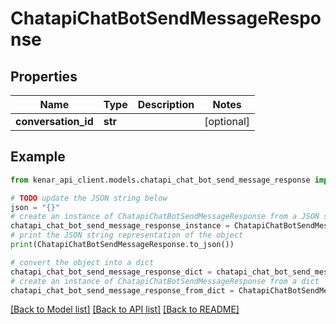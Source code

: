 # ChatapiChatBotSendMessageResponse


## Properties

Name | Type | Description | Notes
------------ | ------------- | ------------- | -------------
**conversation_id** | **str** |  | [optional] 

## Example

```python
from kenar_api_client.models.chatapi_chat_bot_send_message_response import ChatapiChatBotSendMessageResponse

# TODO update the JSON string below
json = "{}"
# create an instance of ChatapiChatBotSendMessageResponse from a JSON string
chatapi_chat_bot_send_message_response_instance = ChatapiChatBotSendMessageResponse.from_json(json)
# print the JSON string representation of the object
print(ChatapiChatBotSendMessageResponse.to_json())

# convert the object into a dict
chatapi_chat_bot_send_message_response_dict = chatapi_chat_bot_send_message_response_instance.to_dict()
# create an instance of ChatapiChatBotSendMessageResponse from a dict
chatapi_chat_bot_send_message_response_from_dict = ChatapiChatBotSendMessageResponse.from_dict(chatapi_chat_bot_send_message_response_dict)
```
[[Back to Model list]](../README.md#documentation-for-models) [[Back to API list]](../README.md#documentation-for-api-endpoints) [[Back to README]](../README.md)


